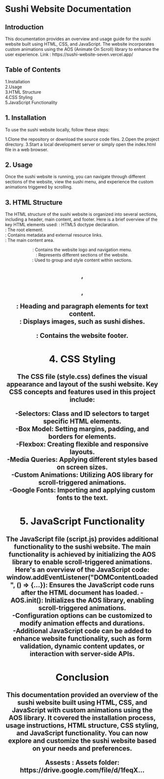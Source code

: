 <html>
  <h1>Sushi Website Documentation</h1>
  <h2>Introduction</h2>
<p>This documentation provides an overview and usage guide for the sushi website built using HTML, CSS, and JavaScript. The website incorporates custom animations using the AOS (Animate On Scroll) library to enhance the user experience. 
  Link : https://sushi-website-seven.vercel.app/ <br>
  </p>

  <h2>Table of Contents</h2>
1.Installation<br>
2.Usage<br>
3.HTML Structure<br>
4.CSS Styling<br>
5.JavaScript Functionality<br>
  
  <h2> 1. Installation </h2>
To use the sushi website locally, follow these steps:

1.Clone the repository or download the source code files.
2.Open the project directory.
3.Start a local development server or simply open the index.html file in a web browser.
  
  <h2>2. Usage</h2>
Once the sushi website is running, you can navigate through different sections of the website, view the sushi menu, and experience the custom animations triggered by scrolling.
  
  <h2>3. HTML Structure</h2>
<p>The HTML structure of the sushi website is organized into several sections, including a header, main content, and footer. Here is a brief overview of the key HTML elements used:

<!DOCTYPE html>: HTML5 doctype declaration.<br>
<html>: The root element.<br>
<head>: Contains metadata and external resource links.<br>
<body>: The main content area.<br>
<header>: Contains the website logo and navigation menu.<br>
<section>: Represents different sections of the website.<br>
<div>: Used to group and style content within sections.<br>
<h1>, <h2>, <p>: Heading and paragraph elements for text content.<br>
<img>: Displays images, such as sushi dishes.<br>
<footer>: Contains the website footer.<br><p>

  <h2>4. CSS Styling</h2>
<P>The CSS file (style.css) defines the visual appearance and layout of the sushi website. Key CSS concepts and features used in this project include:

-Selectors: Class and ID selectors to target specific HTML elements.<br>
-Box Model: Setting margins, padding, and borders for elements.<br>
-Flexbox: Creating flexible and responsive layouts.<br>
-Media Queries: Applying different styles based on screen sizes.<br>
-Custom Animations: Utilizing AOS library for scroll-triggered animations.<br>
-Google Fonts: Importing and applying custom fonts to the text.<br><P>
  
  <h2>5. JavaScript Functionality</h2>
The JavaScript file (script.js) provides additional functionality to the sushi website. The main functionality is achieved by initializing the AOS library to enable scroll-triggered animations. Here's an overview of the JavaScript code:
  window.addEventListener("DOMContentLoaded", () => {...}): Ensures the JavaScript code runs after the HTML document has loaded.
-AOS.init(): Initializes the AOS library, enabling scroll-triggered animations.<br>
-Configuration options can be customized to modify animation effects and durations.<br>
-Additional JavaScript code can be added to enhance website functionality, such as form validation, dynamic content updates, or interaction with server-side APIs.<br>

  <h2>Conclusion</h2> 
This documentation provided an overview of the sushi website built using HTML, CSS, and JavaScript with custom animations using the AOS library. It covered the installation process, usage instructions, HTML structure, CSS styling, and JavaScript functionality. You can now explore and customize the sushi website based on your needs and preferences.
  
  <p><b>Assests : Assets folder: https://drive.google.com/file/d/1feqX...</b></p>
</html>
